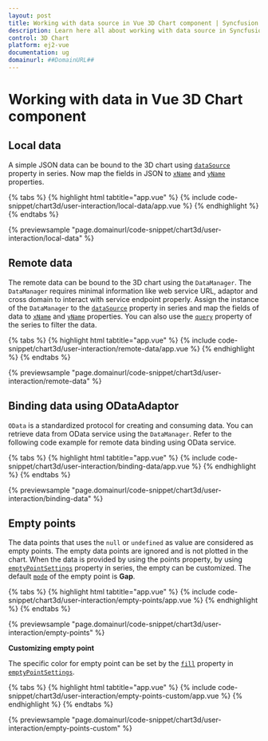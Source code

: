```yaml
---
layout: post
title: Working with data source in Vue 3D Chart component | Syncfusion
description: Learn here all about working with data source in Syncfusion 3D Chart component of Syncfusion Essential JS 2 and more.
control: 3D Chart
platform: ej2-vue
documentation: ug
domainurl: ##DomainURL##
---
```


<!-- markdownlint-disable MD036 -->

# Working with data in Vue 3D Chart component

## Local data

A simple JSON data can be bound to the 3D chart using [`dataSource`](https://ej2.syncfusion.com/vue/documentation/api/chart3d/series3DModel/#datasource) property in series. Now map the fields in JSON to [`xName`](https://ej2.syncfusion.com/vue/documentation/api/chart3d/series3DModel/#xname) and [`yName`](https://ej2.syncfusion.com/vue/documentation/api/chart3d/series3DModel/#yname) properties.

{% tabs %}
{% highlight html tabtitle="app.vue" %}
{% include code-snippet/chart3d/user-interaction/local-data/app.vue %}
{% endhighlight %}
{% endtabs %}
        
{% previewsample "page.domainurl/code-snippet/chart3d/user-interaction/local-data" %}

## Remote data

The remote data can be bound to the 3D chart using the `DataManager`. The `DataManager` requires minimal information like web service URL, adaptor and cross domain to interact with service endpoint properly. Assign the instance of the `DataManager` to the [`dataSource`](https://ej2.syncfusion.com/vue/documentation/api/chart3d/series3DModel/#datasource) property in series and map the fields of data to [`xName`](https://ej2.syncfusion.com/vue/documentation/api/chart3d/series3DModel/#xname) and [`yName`](https://ej2.syncfusion.com/vue/documentation/api/chart3d/series3DModel/#yname) properties. You can also use the [`query`](https://ej2.syncfusion.com/vue/documentation/api/chart3d/series3DModel/#query) property of the series to filter the data.

{% tabs %}
{% highlight html tabtitle="app.vue" %}
{% include code-snippet/chart3d/user-interaction/remote-data/app.vue %}
{% endhighlight %}
{% endtabs %}
        
{% previewsample "page.domainurl/code-snippet/chart3d/user-interaction/remote-data" %}

## Binding data using ODataAdaptor

`OData` is a standardized protocol for creating and consuming data. You can retrieve data from OData service using the `DataManager`. Refer to the following code example for remote data binding using OData service.

{% tabs %}
{% highlight html tabtitle="app.vue" %}
{% include code-snippet/chart3d/user-interaction/binding-data/app.vue %}
{% endhighlight %}
{% endtabs %}
        
{% previewsample "page.domainurl/code-snippet/chart3d/user-interaction/binding-data" %}

## Empty points

The data points that uses the `null` or `undefined` as value are considered as empty points. The empty data points are ignored and is not plotted in the chart. When the data is provided by using the points property, by using [`emptyPointSettings`](https://ej2.syncfusion.com/vue/documentation/api/chart3d/threeDimensionalEmptyPointSettingsModel/) property in series, the empty can be customized. The default [`mode`](https://ej2.syncfusion.com/vue/documentation/api/chart3d/threeDimensionalEmptyPointSettingsModel/#mode) of the empty point is **Gap**.

{% tabs %}
{% highlight html tabtitle="app.vue" %}
{% include code-snippet/chart3d/user-interaction/empty-points/app.vue %}
{% endhighlight %}
{% endtabs %}
        
{% previewsample "page.domainurl/code-snippet/chart3d/user-interaction/empty-points" %}

**Customizing empty point**

The specific color for empty point can be set by the [`fill`](https://ej2.syncfusion.com/vue/documentation/api/chart3d/threeDimensionalEmptyPointSettingsModel/#fill) property in [`emptyPointSettings`](https://ej2.syncfusion.com/vue/documentation/api/chart3d/threeDimensionalEmptyPointSettingsModel/).

{% tabs %}
{% highlight html tabtitle="app.vue" %}
{% include code-snippet/chart3d/user-interaction/empty-points-custom/app.vue %}
{% endhighlight %}
{% endtabs %}
        
{% previewsample "page.domainurl/code-snippet/chart3d/user-interaction/empty-points-custom" %}
